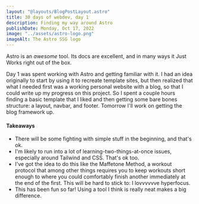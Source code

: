 ```yaml
---
layout: "@layouts/BlogPostLayout.astro"
title: 30 days of webdev, day 1 
description: Finding my way around Astro
publishDate: Monday, Oct 17, 2022
image: "../assets/astro-logo.png"
imageAlt: The Astro SSG logo
---
```


Astro is an *awesome* tool. Its docs are excellent, and in many ways it Just Works right out of the box. 

Day 1 was spent working with Astro and getting familiar with it. I had an idea originally to start by using it to recreate template sites, but then realized that what I needed first was a working personal website with a blog, so that I could write up my progress on this project. So I spent a couple hours finding a basic template that I liked and then getting some bare bones structure: a layout, navbar, and footer. Tomorrow I'll work on getting the blog framework up.

#### Takeaways

* There will be some fighting with simple stuff in the beginning, and that's ok.
* I'm likely to run into a lot of learning-two-things-at-once issues, especially around Tailwind and CSS. That's ok too.
* I've got the idea to do this like the Maffetone Method, a workout protocol that among other things requires you to keep workouts short enough to where you could comfortably finish another immediately at the end of the first. This will be hard to stick to: I lovvvvvve hyperfocus.
* This has been fun so far! Using a tool I think is really neat makes a big difference.

